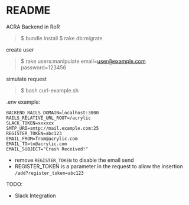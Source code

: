# README

ACRA Backend in RoR 

> $ bundle install 
> $ rake db:migrate

create user
> $ rake users:manipulate email=user@example.com password=123456

simulate request
> $ bash curl-example.sh

.env example:

```
BACKEND_RAILS_DOMAIN=localhost:3000
RAILS_RELATIVE_URL_ROOT=/acrylic
SLACK_TOKEN=xxxxxx
SMTP_URI=smtp://mail.example.com:25
REGISTER_TOKEN=abc123
EMAIL_FROM=from@acrylic.com
EMAIL_TO=to@acrylic.com
EMAIL_SUBJECT="Crash Received!"
```

* remove `REGISTER_TOKEN` to disable the email send
* REGISTER_TOKEN is a parameter in the request to allow the insertion `/add?register_token=abc123`

TODO:
- Slack Integration